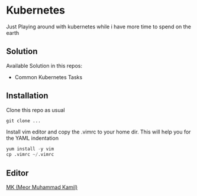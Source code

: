# Kubernetes
Just Playing around with kubernetes while i have more time to spend on the earth

## Solution
Available Solution in this repos:
- Common Kubernetes Tasks

## Installation

Clone this repo as usual
```python
git clone ...
```
Install vim editor and copy the .vimrc to your home dir. This will help you for the YAML indentation

```python
yum install -y vim
cp .vimrc ~/.vimrc
```

## Editor
[MK (Meor Muhammad Kamil)](https://www.linkedin.com/in/mk97/)
